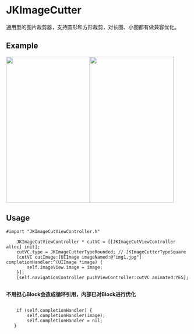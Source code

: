 # JKImageCutter
通用型的图片裁剪器，支持圆形和方形裁剪，对长图、小图都有做兼容优化。

## Example ##
<img src="http://wx1.sinaimg.cn/mw690/c56eaed1gy1fetak02dwfj208w0gcn4j.jpg" width="230" height="400"><img src="http://wx3.sinaimg.cn/mw690/c56eaed1gy1fetajze9zoj208w0gc422.jpg" width="230" height="400">

## Usage ##


```Object-C
#import "JKImageCutViewController.h"
```

```Object-C
    JKImageCutViewController * cutVC = [[JKImageCutViewController alloc] init];
    cutVC.type = JKImageCutterTypeRounded; // JKImageCutterTypeSquare
    [cutVC cutImage:[UIImage imageNamed:@"img1.jpg"] completionHandler:^(UIImage *image) {
        self.imageView.image = image;
    }];
    [self.navigationController pushViewController:cutVC animated:YES];
    
```


**不用担心Block会造成循环引用，内部已对Block进行优化**

```Object-C

	if (self.completionHandler) {
        self.completionHandler(image);
        self.completionHandler = nil;
   }
```
